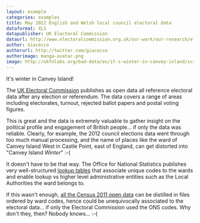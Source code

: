 ```yaml
---
layout: example
categories: examples
title: May 2012 English and Welsh local council electoral data
dataformat: XLS
datapublisher: UK Electoral Commission
dataurl: http://www.electoralcommission.org.uk/our-work/our-research/electoral-data
author: Giacecco
authorurl: http://twitter.com/giacecco
authorimage: manga-avatar.png
image: http://okfnlabs.org/bad-data/ex/it-s-winter-in-canvey-island/screenshot.png
---
```


It's winter in Canvey Island!

The [UK Electoral Commission](http://www.electoralcommission.org.uk/) publishes as open data all reference electoral data after any election or referendum. The data covers a range of areas including electorates, turnout, rejected ballot papers and postal voting figures. 

This is great and the data is extremely valuable to gather insight on the political profile and engagement of British people... if only the data was reliable. Clearly, for example, the 2012 council elections data went through too much manual processing, and the name of places like the ward of Canvey Island West in Castle Point, east of England, can get distorted into "Canvey Island *Winter*" :-(

It doesn't have to be that way. The Office for National Statistics publishes very well-structured [lookup tables](https://geoportal.statistics.gov.uk/geoportal/catalog/search/resource/details.page?uuid=%7B6E4A886F-45B4-4770-94FB-ABFA4EEE8F51%7D) that associate unique codes to the wards and enable lookup vs higher level administrative entities such as the Local Authorities the ward belongs to. 

If this wasn't enough, [all the Census 2011 open data](https://www.nomisweb.co.uk/census/2011) can be distilled in files ordered by ward codes, hence could be unequivocally associated to the electoral data... if only the Electoral Commission used the ONS codes. Why don't they, then? Nobody knows... :-( 